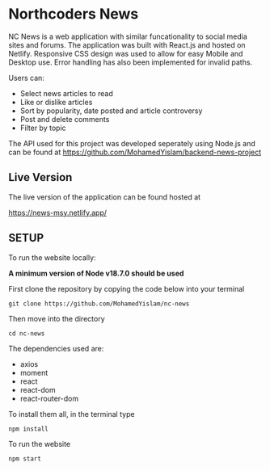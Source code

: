 # Northcoders News

NC News is a web application with similar funcationality to social media sites and forums. The application was built with React.js and hosted on  Netlify. Responsive CSS design was used to allow for easy Mobile and Desktop use. Error handling has also been implemented for invalid paths.

Users can:

- Select news articles to read
- Like or dislike articles
- Sort by popularity, date posted and article controversy
- Post and delete comments
- Filter by topic

The API used for this project was developed seperately using Node.js and can be found at https://github.com/MohamedYislam/backend-news-project

## Live Version

The live version of the application can be found hosted at 

https://news-msy.netlify.app/

## SETUP

To run the website locally:

 **A minimum version of Node v18.7.0 should be used**

First clone the repository by copying the code below into your terminal

    git clone https://github.com/MohamedYislam/nc-news

Then move into the directory 

    cd nc-news


The dependencies used are:

- axios
- moment
- react
- react-dom
- react-router-dom


To install them all, in the terminal type

    npm install

To run the website

    npm start

